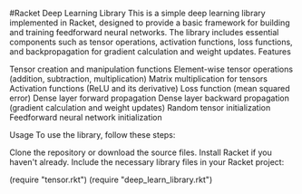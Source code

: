 #Racket Deep Learning Library
This is a simple deep learning library implemented in Racket, designed to provide a basic framework for building and training feedforward neural networks. The library includes essential components such as tensor operations, activation functions, loss functions, and backpropagation for gradient calculation and weight updates.
Features

Tensor creation and manipulation functions
Element-wise tensor operations (addition, subtraction, multiplication)
Matrix multiplication for tensors
Activation functions (ReLU and its derivative)
Loss function (mean squared error)
Dense layer forward propagation
Dense layer backward propagation (gradient calculation and weight updates)
Random tensor initialization
Feedforward neural network initialization

Usage
To use the library, follow these steps:

Clone the repository or download the source files.
Install Racket if you haven't already.
Include the necessary library files in your Racket project:

(require "tensor.rkt")
(require "deep_learn_library.rkt")
